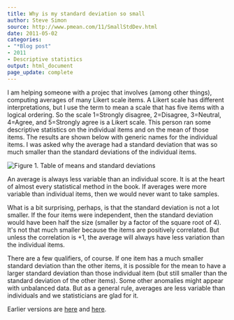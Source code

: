 ```yaml
---
title: Why is my standard deviation so small
author: Steve Simon
source: http://www.pmean.com/11/SmallStdDev.html
date: 2011-05-02
categories:
- "*Blog post"
- 2011
- Descriptive statistics
output: html_document
page_update: complete
---
```


I am helping someone with a projec that involves (among other things), computing averages of many Likert scale items. A Likert scale has different interpretations, but I use the term to mean a scale that has five items with a logical ordering. So the scale 1=Strongly disagree, 2=Disagree, 3=Neutral, 4=Agree, and 5=Strongly agree is a Likert scale. This person ran some descriptive statistics on the individual items and on the mean of those items. The results are shown below with generic names for the individual items. I was asked why the average had a standard deviation that was so much smaller than the standard deviations of the individual items.

<!---More--->

![Figure 1. Table of means and standard deviations](http://www.pmean.com/new-images/11/SmallStdDev01.png)

An average is always less variable than an individual score. It is at the heart of almost every statistical method in the book. If averages were more variable than individual items, then we would never want to take samples.

What is a bit surprising, perhaps, is that the standard deviation is not a lot smaller. If the four items were independent, then the standard deviation would have been half the size (smaller by a factor of the square root of 4). It's not that much smaller because the items are positively correlated. But unless the correlation is +1, the average will always have less variation than the individual items.

There are a few qualifiers, of course. If one item has a much smaller standard deviation than the other items, it is possible for the mean to have a larger standard deviation than those individual item (but still smaller than the standard deviation of the other items). Some other anomalies might appear with unbalanced data. But as a general rule, averages are less variable than individuals and we statisticians are glad for it.

Earlier versions are [here][sim1] and [here][sim2].

[sim1]: http://www.pmean.com/11/SmallStdDev.html
[sim2]: http://new.pmean.com/small-std-dev/

